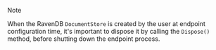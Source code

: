 > [!NOTE]
> When the RavenDB `DocumentStore` is created by the user at endpoint configuration time, it's important to dispose it by calling the `Dispose()` method, before shutting down the endpoint process.

